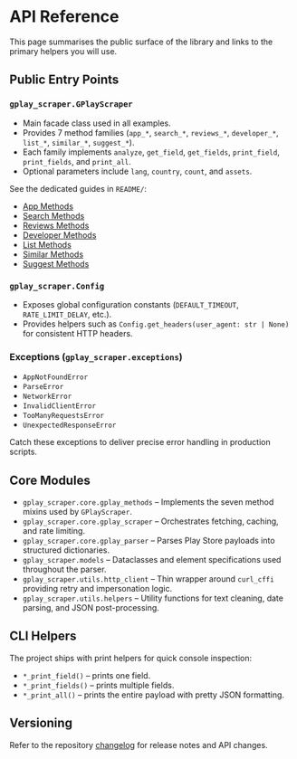 # API Reference

This page summarises the public surface of the library and links to the primary helpers you will use.

## Public Entry Points

### `gplay_scraper.GPlayScraper`

- Main facade class used in all examples.
- Provides 7 method families (`app_*`, `search_*`, `reviews_*`, `developer_*`, `list_*`, `similar_*`, `suggest_*`).
- Each family implements `analyze`, `get_field`, `get_fields`, `print_field`, `print_fields`, and `print_all`.
- Optional parameters include `lang`, `country`, `count`, and `assets`.

See the dedicated guides in `README/`:

- [App Methods](../README/APP_METHODS.md)
- [Search Methods](../README/SEARCH_METHODS.md)
- [Reviews Methods](../README/REVIEWS_METHODS.md)
- [Developer Methods](../README/DEVELOPER_METHODS.md)
- [List Methods](../README/LIST_METHODS.md)
- [Similar Methods](../README/SIMILAR_METHODS.md)
- [Suggest Methods](../README/SUGGEST_METHODS.md)

### `gplay_scraper.Config`

- Exposes global configuration constants (`DEFAULT_TIMEOUT`, `RATE_LIMIT_DELAY`, etc.).
- Provides helpers such as `Config.get_headers(user_agent: str | None)` for consistent HTTP headers.

### Exceptions (`gplay_scraper.exceptions`)

- `AppNotFoundError`
- `ParseError`
- `NetworkError`
- `InvalidClientError`
- `TooManyRequestsError`
- `UnexpectedResponseError`

Catch these exceptions to deliver precise error handling in production scripts.

## Core Modules

- `gplay_scraper.core.gplay_methods` – Implements the seven method mixins used by `GPlayScraper`.
- `gplay_scraper.core.gplay_scraper` – Orchestrates fetching, caching, and rate limiting.
- `gplay_scraper.core.gplay_parser` – Parses Play Store payloads into structured dictionaries.
- `gplay_scraper.models` – Dataclasses and element specifications used throughout the parser.
- `gplay_scraper.utils.http_client` – Thin wrapper around `curl_cffi` providing retry and impersonation logic.
- `gplay_scraper.utils.helpers` – Utility functions for text cleaning, date parsing, and JSON post-processing.

## CLI Helpers

The project ships with print helpers for quick console inspection:

- `*_print_field()` – prints one field.
- `*_print_fields()` – prints multiple fields.
- `*_print_all()` – prints the entire payload with pretty JSON formatting.

## Versioning

Refer to the repository [changelog](../CHANGELOG.md) for release notes and API changes.
